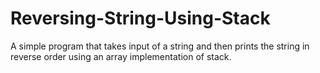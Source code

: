 # Reversing-String-Using-Stack
A simple program that takes input of a string and then prints the string in reverse order using an array implementation of stack.
